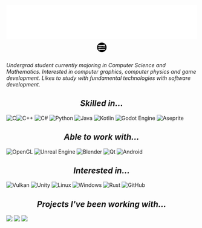 <h1 align="center"> <div id = "output_start"> <img src="./assets/name.png" height="90"> <img src="./assets/icon-round.png" height="25px"></div></font> </h1>

<i>Undergrad student currently majoring in Computer Science and Mathematics. Interested in computer graphics, computer physics and game development. Likes to study with fundamental technologies with software development.</I>

<h2 align="center"><i>Skilled in...</i></h2>

![C](https://img.shields.io/badge/c-%2300599C.svg?style=for-the-badge&logo=c&logoColor=white)![C++](https://img.shields.io/badge/c++-%2300599C.svg?style=for-the-badge&logo=c%2B%2B&logoColor=white)
![C#](https://img.shields.io/badge/c%23-%23239120.svg?style=for-the-badge&logo=c-sharp&logoColor=white)
![Python](https://img.shields.io/badge/python-3670A0?style=for-the-badge&logo=python&logoColor=ffdd54)
![Java](https://img.shields.io/badge/java-%23ED8B00.svg?style=for-the-badge&logo=openjdk&logoColor=white)
![Kotlin](https://img.shields.io/badge/kotlin-%237F52FF.svg?style=for-the-badge&logo=kotlin&logoColor=white)
![Godot Engine](https://img.shields.io/badge/GODOT-%23FFFFFF.svg?style=for-the-badge&logo=godot-engine)
![Aseprite](https://img.shields.io/badge/Aseprite-FFFFFF?style=for-the-badge&logo=Aseprite&logoColor=#7D929E)

<h2 align="center"><i>Able to work with...</i></h2>

![OpenGL](https://img.shields.io/badge/OpenGL-%23FFFFFF.svg?style=for-the-badge&logo=opengl)
![Unreal Engine](https://img.shields.io/badge/unrealengine-%23313131.svg?style=for-the-badge&logo=unrealengine&logoColor=white)
![Blender](https://img.shields.io/badge/blender-%23F5792A.svg?style=for-the-badge&logo=blender&logoColor=white)
![Qt](https://img.shields.io/badge/Qt-%23217346.svg?style=for-the-badge&logo=Qt&logoColor=white)
![Android](https://img.shields.io/badge/Android-3DDC84?style=for-the-badge&logo=android&logoColor=white)

<h2 align="center"><i>Interested in...</i></h2>

![Vulkan](https://img.shields.io/badge/Vulkan-AC162C.svg?style=for-the-badge&logo=vulkan&logoColor=white)
![Unity](https://img.shields.io/badge/unity-%23000000.svg?style=for-the-badge&logo=unity&logoColor=white)
![Linux](https://img.shields.io/badge/Linux-FCC624?style=for-the-badge&logo=linux&logoColor=black)
![Windows](https://img.shields.io/badge/Windows-0078D6?style=for-the-badge&logo=windows&logoColor=white)
![Rust](https://img.shields.io/badge/rust-%23000000.svg?style=for-the-badge&logo=rust&logoColor=white)
![GitHub](https://img.shields.io/badge/github-%23121011.svg?style=for-the-badge&logo=github&logoColor=white)

<h2 align="center"><i>Projects I've been working with...</i></h2>

<a href = "https://store.steampowered.com/app/2191270/Ease_Out/">
<img src="https://cdn.cloudflare.steamstatic.com/steam/apps/2191270/header.jpg?t=1668990354" height="125px"></a>
<a href = "https://itch.io/jam/gmtk-jam-2022/rate/1622906">
<img src="https://img.itch.zone/aW1nLzk1MDU4MTIuanBn/315x250%23c/l7vSTT.jpg" height="125px"></a>
<a href = "https://on-gaming-studio.itch.io/above-us">
<img src="https://img.itch.zone/aW1hZ2UvMTA4NDg4My82MjIxNTkzLnBuZw==/347x500/U7TO94.png" height="125px"></a>


